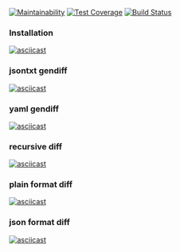 [![Maintainability](https://api.codeclimate.com/v1/badges/f2371655977d1a500b73/maintainability)](https://codeclimate.com/github/eg-b/python-project-lvl2/maintainability)
[![Test Coverage](https://api.codeclimate.com/v1/badges/f2371655977d1a500b73/test_coverage)](https://codeclimate.com/github/eg-b/python-project-lvl2/test_coverage)
[![Build Status](https://travis-ci.com/eg-b/python-project-lvl2.svg?branch=master)](https://travis-ci.com/eg-b/python-project-lvl2)

### Installation

[![asciicast](https://asciinema.org/a/g2sWU1Tc52NyT47X7Pp2Fnl4U.svg)](https://asciinema.org/a/g2sWU1Tc52NyT47X7Pp2Fnl4U)

### jsontxt gendiff

[![asciicast](https://asciinema.org/a/1eTcs9fW7SMawCBtO5uWwN30T.svg)](https://asciinema.org/a/1eTcs9fW7SMawCBtO5uWwN30T)

### yaml gendiff

[![asciicast](https://asciinema.org/a/pBc59xrM2LviG556BPvuqoDRw.svg)](https://asciinema.org/a/pBc59xrM2LviG556BPvuqoDRw)

### recursive diff

[![asciicast](https://asciinema.org/a/2Gwo37yJRwvUsRyzosmNk22AY.svg)](https://asciinema.org/a/2Gwo37yJRwvUsRyzosmNk22AY)

### plain format diff

[![asciicast](https://asciinema.org/a/jPwnvVQ5UL42GxAqLtuyUWcfx.svg)](https://asciinema.org/a/jPwnvVQ5UL42GxAqLtuyUWcfx)

### json format diff

[![asciicast](https://asciinema.org/a/bO8SKvCBod6bKdz1j5NrSqjDp.svg)](https://asciinema.org/a/bO8SKvCBod6bKdz1j5NrSqjDp)